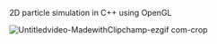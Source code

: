 2D particle simulation in C++ using OpenGL


![Untitledvideo-MadewithClipchamp-ezgif com-crop](https://github.com/user-attachments/assets/6c95d101-726b-4080-abda-5d9dd5458edb)


<p align="center">
  <img src="https://github.com/user-attachments/assets/8d9b1257-3759-47a8-ac7d-5e4a3ba0b842" alt=""/>
</p>



